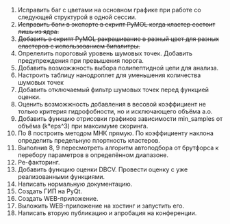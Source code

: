 1. Исправить баг с цветами на основном графике при работе со следующей структурой в одной сессии.
2. ~~Исправить баги в экспорте в скрипт PyMOL когда кластер состоит лишь из ядра.~~
3. ~~Добавить в скрипт PyMOL ракрашивание в разный цвет для разных еластеров с использованием бипалитры.~~
4. Опрелелить пороговый уровень шумовых точек. Добавить предупреждения при превышения порога.
5. Добавить возможжность выбора полипептидной цепи для анализа.
6. Настроить таблицу нанодроплет для уменьшения количества шумовых точек
7. Добавить отключаемый фильтр шумовых точек перед функцией оценки.
8. Оценить возможжность добавления в весовой коэффициент не только критерия гидрофобности, но и исключающего объёма а.о.
9. Добавить функцию отрисовки графиков зависимости min_samples от объёма (k*eps^3) при максимуме скоринга.
10. По 8 построить методом МНК прямую. По коэффициенту наклона определить предельную плортность кластеров.
11. Выполнив 8, 9 пересмотреть алгоритм автоподбора от брутфорса к перебору параметров в определённом диапазоне.
12. Ре-факторинг.
13. Добавить функцию оценки DBCV. Провести оценку с уже реализованными функциями.
14. Написать нормальную документацию.
15. Создать ГИП на PyQt.
16. Создать WEB-приложение.
17. Выложить WEB-приложение на хостинг и запустить его.
18. Написать вторую публикацию и апробация на конференции.
